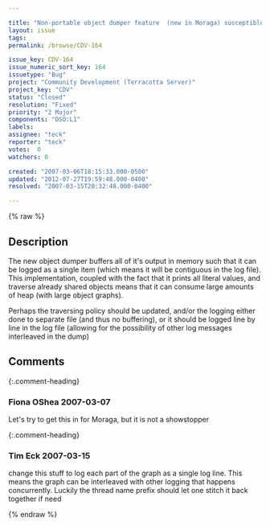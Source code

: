 ```yaml
---

title: "Non-portable object dumper feature  (new in Moraga) susceptible to OutOfMemoryError"
layout: issue
tags: 
permalink: /browse/CDV-164

issue_key: CDV-164
issue_numeric_sort_key: 164
issuetype: "Bug"
project: "Community Development (Terracotta Server)"
project_key: "CDV"
status: "Closed"
resolution: "Fixed"
priority: "2 Major"
components: "DSO:L1"
labels: 
assignee: "teck"
reporter: "teck"
votes:  0
watchers: 0

created: "2007-03-06T18:15:33.000-0500"
updated: "2012-07-27T19:59:48.000-0400"
resolved: "2007-03-15T20:32:48.000-0400"

---
```




{% raw %}



## Description

<div markdown="1" class="description">

The new object dumper buffers all of it's output in memory such that it can be logged as a single item (which means it will be contiguous in the log file). This implementation, coupled with the fact that it prints all literal values, and traverse already shared objects means that it can consume large amounts of heap (with large object graphs). 

Perhaps the traversing policy should be updated, and/or the logging either done to separate file (and thus no buffering), or it should be logged line by line in the log file (allowing for the possibility of other log messages interleaved in the dump)



</div>

## Comments


{:.comment-heading}
### **Fiona OShea** <span class="date">2007-03-07</span>

<div markdown="1" class="comment">

Let's try to get this in for Moraga, but it is not a showstopper

</div>


{:.comment-heading}
### **Tim Eck** <span class="date">2007-03-15</span>

<div markdown="1" class="comment">

change this stuff to log each part of the graph as a single log line. This means the graph can be interleaved with other logging that happens concurrently. Luckily the thread name prefix should let one stitch it back together if need

</div>



{% endraw %}
